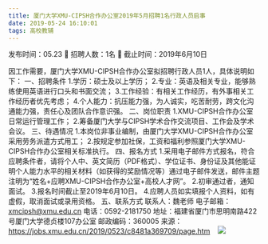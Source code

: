 ```yaml
---
title: 厦门大学XMU-CIPSH合作办公室2019年5月招聘1名行政人员启事
date: 2019-05-24 16:10:01
tags: 高校教辅
---
```

发布时间：05.23   🌟   招聘人数：1名   🌈   截止时间：2019年6月10日
<!-- more -->
因工作需要，厦门大学XMU-CIPSH合作办公室拟招聘行政人员1人，具体说明如下：
一、招聘条件
1.学历：硕士及以上学历；
2.专业：英语及相关专业，能够熟练使用英语进行口头和书面交流；
3.工作经验：有相关工作经历，有外事相关工作经历者优先考虑；
4.个人能力：抗压能力强，为人诚实，吃苦耐劳，跨文化沟通能力强，责任心及团队合作意识强。
二、岗位职责
1.XMU-CIPSH合作办公室日常运行管理工作；
2.筹备厦门大学与CIPSH学术合作交流项目、工作会及学术会议。
三、待遇情况
1.本岗位非事业编制，由厦门大学XMU-CIPSH合作办公室采用劳务派遣方式用工；
2.按规定参加社保，工资和福利参照厦门大学XMU-CIPSH合作办公室相关标准执行。
四、报名方式
1.采用电子邮件方式报名，符合应聘条件者，请将个人中、英文简历（PDF格式）、学位证书、身份证及其他能证明个人能力水平的相关材料（如获得的奖励情况等）通过电子邮件发送，邮件主题注明为“姓名+应聘XMU-CIPSH合作办公室+高校人才网”。
2.初审通过者，通知面试。
3.报名时间截止至2019年6月10日。
4.应聘人员如实填报个人资料，如有虚假，取消面试或录用资格。
五、联系方式
联系人：魏老师
电子邮箱：xmcipsh@xmu.edu.cn
电话：0592-2181750
地址：福建省厦门市思明南路422号厦门大学德贞楼107办公室
邮政编码：360005
来源：
https://jobs.xmu.edu.cn/2019/0523/c8481a369709/page.htm
 
 ![](https://cdn.weiweiblog.cn/20181015134814.png)